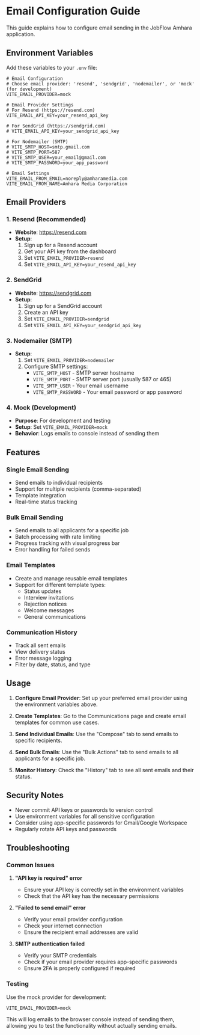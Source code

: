 # Email Configuration Guide

This guide explains how to configure email sending in the JobFlow Amhara application.

## Environment Variables

Add these variables to your `.env` file:

```env
# Email Configuration
# Choose email provider: 'resend', 'sendgrid', 'nodemailer', or 'mock' (for development)
VITE_EMAIL_PROVIDER=mock

# Email Provider Settings
# For Resend (https://resend.com)
VITE_EMAIL_API_KEY=your_resend_api_key

# For SendGrid (https://sendgrid.com)
# VITE_EMAIL_API_KEY=your_sendgrid_api_key

# For Nodemailer (SMTP)
# VITE_SMTP_HOST=smtp.gmail.com
# VITE_SMTP_PORT=587
# VITE_SMTP_USER=your_email@gmail.com
# VITE_SMTP_PASSWORD=your_app_password

# Email Settings
VITE_EMAIL_FROM_EMAIL=noreply@amharamedia.com
VITE_EMAIL_FROM_NAME=Amhara Media Corporation
```

## Email Providers

### 1. Resend (Recommended)

- **Website**: https://resend.com
- **Setup**:
  1. Sign up for a Resend account
  2. Get your API key from the dashboard
  3. Set `VITE_EMAIL_PROVIDER=resend`
  4. Set `VITE_EMAIL_API_KEY=your_resend_api_key`

### 2. SendGrid

- **Website**: https://sendgrid.com
- **Setup**:
  1. Sign up for a SendGrid account
  2. Create an API key
  3. Set `VITE_EMAIL_PROVIDER=sendgrid`
  4. Set `VITE_EMAIL_API_KEY=your_sendgrid_api_key`

### 3. Nodemailer (SMTP)

- **Setup**:
  1. Set `VITE_EMAIL_PROVIDER=nodemailer`
  2. Configure SMTP settings:
     - `VITE_SMTP_HOST` - SMTP server hostname
     - `VITE_SMTP_PORT` - SMTP server port (usually 587 or 465)
     - `VITE_SMTP_USER` - Your email username
     - `VITE_SMTP_PASSWORD` - Your email password or app password

### 4. Mock (Development)

- **Purpose**: For development and testing
- **Setup**: Set `VITE_EMAIL_PROVIDER=mock`
- **Behavior**: Logs emails to console instead of sending them

## Features

### Single Email Sending

- Send emails to individual recipients
- Support for multiple recipients (comma-separated)
- Template integration
- Real-time status tracking

### Bulk Email Sending

- Send emails to all applicants for a specific job
- Batch processing with rate limiting
- Progress tracking with visual progress bar
- Error handling for failed sends

### Email Templates

- Create and manage reusable email templates
- Support for different template types:
  - Status updates
  - Interview invitations
  - Rejection notices
  - Welcome messages
  - General communications

### Communication History

- Track all sent emails
- View delivery status
- Error message logging
- Filter by date, status, and type

## Usage

1. **Configure Email Provider**: Set up your preferred email provider using the environment variables above.

2. **Create Templates**: Go to the Communications page and create email templates for common use cases.

3. **Send Individual Emails**: Use the "Compose" tab to send emails to specific recipients.

4. **Send Bulk Emails**: Use the "Bulk Actions" tab to send emails to all applicants for a specific job.

5. **Monitor History**: Check the "History" tab to see all sent emails and their status.

## Security Notes

- Never commit API keys or passwords to version control
- Use environment variables for all sensitive configuration
- Consider using app-specific passwords for Gmail/Google Workspace
- Regularly rotate API keys and passwords

## Troubleshooting

### Common Issues

1. **"API key is required" error**

   - Ensure your API key is correctly set in the environment variables
   - Check that the API key has the necessary permissions

2. **"Failed to send email" error**

   - Verify your email provider configuration
   - Check your internet connection
   - Ensure the recipient email addresses are valid

3. **SMTP authentication failed**
   - Verify your SMTP credentials
   - Check if your email provider requires app-specific passwords
   - Ensure 2FA is properly configured if required

### Testing

Use the mock provider for development:

```env
VITE_EMAIL_PROVIDER=mock
```

This will log emails to the browser console instead of sending them, allowing you to test the functionality without actually sending emails.

